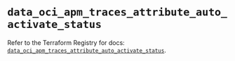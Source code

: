# `data_oci_apm_traces_attribute_auto_activate_status`

Refer to the Terraform Registry for docs: [`data_oci_apm_traces_attribute_auto_activate_status`](https://registry.terraform.io/providers/hashicorp/oci/7.19.0/docs/data-sources/apm_traces_attribute_auto_activate_status).
